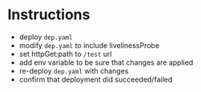 # Instructions

- deploy `dep.yaml`
- modify `dep.yaml` to include livelinessProbe
- set httpGet:path to `/test` url
- add env variable to be sure that changes are applied
- re-deploy `dep.yaml` with changes
- confirm that deployment did succeeded/failed
